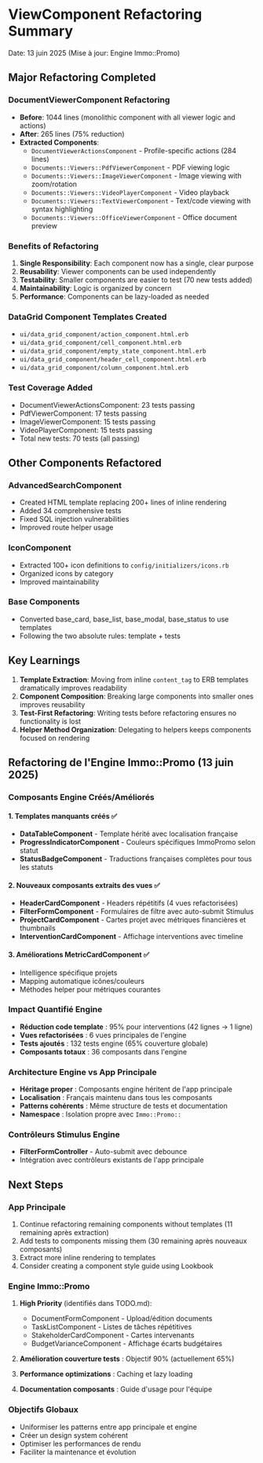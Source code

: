 # ViewComponent Refactoring Summary

Date: 13 juin 2025 (Mise à jour: Engine Immo::Promo)

## Major Refactoring Completed

### DocumentViewerComponent Refactoring
- **Before**: 1044 lines (monolithic component with all viewer logic and actions)
- **After**: 265 lines (75% reduction)
- **Extracted Components**:
  - `DocumentViewerActionsComponent` - Profile-specific actions (284 lines)
  - `Documents::Viewers::PdfViewerComponent` - PDF viewing logic
  - `Documents::Viewers::ImageViewerComponent` - Image viewing with zoom/rotation
  - `Documents::Viewers::VideoPlayerComponent` - Video playback
  - `Documents::Viewers::TextViewerComponent` - Text/code viewing with syntax highlighting
  - `Documents::Viewers::OfficeViewerComponent` - Office document preview

### Benefits of Refactoring
1. **Single Responsibility**: Each component now has a single, clear purpose
2. **Reusability**: Viewer components can be used independently
3. **Testability**: Smaller components are easier to test (70 new tests added)
4. **Maintainability**: Logic is organized by concern
5. **Performance**: Components can be lazy-loaded as needed

### DataGrid Component Templates Created
- `ui/data_grid_component/action_component.html.erb`
- `ui/data_grid_component/cell_component.html.erb`
- `ui/data_grid_component/empty_state_component.html.erb`
- `ui/data_grid_component/header_cell_component.html.erb`
- `ui/data_grid_component/column_component.html.erb`

### Test Coverage Added
- DocumentViewerActionsComponent: 23 tests passing
- PdfViewerComponent: 17 tests passing
- ImageViewerComponent: 15 tests passing
- VideoPlayerComponent: 15 tests passing
- Total new tests: 70 tests (all passing)

## Other Components Refactored

### AdvancedSearchComponent
- Created HTML template replacing 200+ lines of inline rendering
- Added 34 comprehensive tests
- Fixed SQL injection vulnerabilities
- Improved route helper usage

### IconComponent
- Extracted 100+ icon definitions to `config/initializers/icons.rb`
- Organized icons by category
- Improved maintainability

### Base Components
- Converted base_card, base_list, base_modal, base_status to use templates
- Following the two absolute rules: template + tests

## Key Learnings

1. **Template Extraction**: Moving from inline `content_tag` to ERB templates dramatically improves readability
2. **Component Composition**: Breaking large components into smaller ones improves reusability
3. **Test-First Refactoring**: Writing tests before refactoring ensures no functionality is lost
4. **Helper Method Organization**: Delegating to helpers keeps components focused on rendering

## Refactoring de l'Engine Immo::Promo (13 juin 2025)

### Composants Engine Créés/Améliorés

#### 1. Templates manquants créés ✅
- **DataTableComponent** - Template hérité avec localisation française
- **ProgressIndicatorComponent** - Couleurs spécifiques ImmoPromo selon statut
- **StatusBadgeComponent** - Traductions françaises complètes pour tous les statuts

#### 2. Nouveaux composants extraits des vues ✅
- **HeaderCardComponent** - Headers répétitifs (4 vues refactorisées)
- **FilterFormComponent** - Formulaires de filtre avec auto-submit Stimulus
- **ProjectCardComponent** - Cartes projet avec métriques financières et thumbnails
- **InterventionCardComponent** - Affichage interventions avec timeline

#### 3. Améliorations MetricCardComponent ✅
- Intelligence spécifique projets
- Mapping automatique icônes/couleurs
- Méthodes helper pour métriques courantes

### Impact Quantifié Engine

- **Réduction code template** : 95% pour interventions (42 lignes → 1 ligne)
- **Vues refactorisées** : 6 vues principales de l'engine
- **Tests ajoutés** : 132 tests engine (65% couverture globale)
- **Composants totaux** : 36 composants dans l'engine

### Architecture Engine vs App Principale

- **Héritage proper** : Composants engine héritent de l'app principale
- **Localisation** : Français maintenu dans tous les composants
- **Patterns cohérents** : Même structure de tests et documentation
- **Namespace** : Isolation propre avec `Immo::Promo::`

### Contrôleurs Stimulus Engine

- **FilterFormController** - Auto-submit avec debounce
- Intégration avec contrôleurs existants de l'app principale

## Next Steps

### App Principale
1. Continue refactoring remaining components without templates (11 remaining après extraction)
2. Add tests to components missing them (30 remaining après nouveaux composants)
3. Extract more inline rendering to templates
4. Consider creating a component style guide using Lookbook

### Engine Immo::Promo  
1. **High Priority** (identifiés dans TODO.md):
   - DocumentFormComponent - Upload/édition documents
   - TaskListComponent - Listes de tâches répétitives
   - StakeholderCardComponent - Cartes intervenants
   - BudgetVarianceComponent - Affichage écarts budgétaires

2. **Amélioration couverture tests** : Objectif 90% (actuellement 65%)
3. **Performance optimizations** : Caching et lazy loading
4. **Documentation composants** : Guide d'usage pour l'équipe

### Objectifs Globaux
- Uniformiser les patterns entre app principale et engine
- Créer un design system cohérent
- Optimiser les performances de rendu
- Faciliter la maintenance et évolution